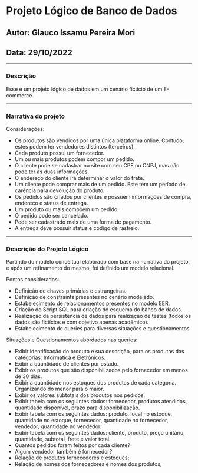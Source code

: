 # Projeto Lógico de Banco de Dados

## Autor: Glauco Issamu Pereira Mori
## Data: 29/10/2022
___
### Descrição

Esse é um projeto lógico de dados em um cenário fictício de um E-commerce.

___
### Narrativa do projeto

Considerações:

- Os produtos são vendidos por uma única plataforma online. Contudo, estes podem ter vendedores distintos (terceiros).
- Cada produto possui um fornecedor.
- Um ou mais produtos podem compor um pedido.
- O cliente pode se cadastrar no site com seu CPF ou CNPJ, mas não pode ter as duas informações.
- O endereço do cliente irá determinar o valor do frete.
- Um cliente pode comprar mais de um pedido. Este tem um período de carência para devolução do produto.
- Os pedidos são criados por clientes e possuem informações de compra, endereço e status de entrega.
- Um produto ou mais compôem um pedido.
- O pedido pode ser cancelado.
- Pode ser cadastrado mais de uma forma de pagamento.
- A entrega deve possuir status e código de rastreio.

___
### Descrição do Projeto Lógico

Partindo do modelo conceitual elaborado com base na narrativa do projeto, e após um refinamento do mesmo, foi definido um modelo relacional.

Pontos considerados:

- Definição de chaves primárias e estrangeiras.
- Definição de constraints presentes no cenário modelado.
- Estabelecimento de relacionamentos presentes no modelo EER.
- Criação do Script SQL para criação do esquema do banco de dados.
- Realização da persistência de dados para realização de testes (todos os dados são fictícios e com objetivo apenas acadêmico).
- Estabelecimento de queries para diversas situações e questionamentos

Situações e Questionamentos abordados nas queries:

- Exibir identificação do produto e sua descrição, para os produtos das categorias: Informática e Eletrônicos.
- Exibir a quantidade de clientes por estado.
- Exibir os produtos que são disponibilizados pelo fornecedor em menos de 30 dias.
- Exibir a quantidade nos estoques dos produtos de cada categoria. Organizando do menor para o maior.
- Exibir os valores subtotais dos produtos nos pedidos.
- Exibir tabela com os seguintes dados: fornecedor, produtos atendidos, quantidade disponível, prazo para disponibilização.
- Exibir tabela com os seguintes dados: produto, local no estoque, quantidade no estoque, fornecedor, quantidade no fornecedor, vendedor, quantidade no vendedor.
- Exibir tabela com os seguintes dados: cliente, produto, preço unitário, quantidade, subtotal, frete e valor total.
- Quantos pedidos foram feitos por cada cliente?
- Algum vendedor também é fornecedor?
- Relação de produtos fornecedores e estoques;
- Relação de nomes dos fornecedores e nomes dos produtos;